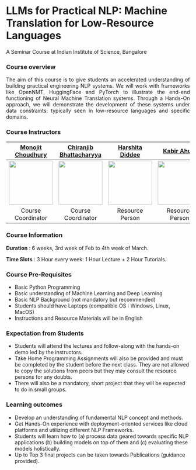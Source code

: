 # LLMs for Practical NLP: Machine Translation for Low-Resource Languages
A Seminar Course at Indian Institute of Science, Bangalore 

### Course overview 

<p align="justify">
The aim of this course is to give students an accelerated understanding of building practical engineering NLP systems. We will work with frameworks like OpenNMT, HuggingFace and PyTorch to illustrate the end-end functioning of Neural Machine Translation systems. Through a Hands-On approach, we will demonstrate the development of these systems under data constraints: typically seen in low-resource languages and specific domains. 
</p>

### Course Instructors


[Monojit Choudhury](https://www.microsoft.com/en-us/research/people/monojitc/)            |  [Chiranjib Bhattacharyya](https://eecs.iisc.ac.in/people/chiranjib-bhattacharyya/) | [Harshita Diddee](https://harshitadd.netlify.app/) | [Kabir Ahuja](https://kabirahuja2431.github.io/)
:-------------------------:|:-------------------------:|:-------------------------:|:-------------------------:
<img src="https://www.microsoft.com/en-us/research/wp-content/uploads/2017/09/avatar_user_32996_1505190495-180x180.jpg" width="120" height="120" /> | <img src="https://eecs.iisc.ac.in/wp-content/uploads/2019/11/chiru-300x270.jpg" width="120" height="120" /> | <img src="https://pbs.twimg.com/profile_images/1201512246301454336/qnbIrxxA_400x400.jpg" height="120" /> | <img src="https://kabirahuja2431.github.io/images/profile_pic.jpeg" height="120" />
Course Coordinator | Course Coordinator | Resource Person | Resource Person

### Course Information

**Duration** :  6 weeks, 3rd week of Feb to 4th week of March.

**Time Slots** : 3 Hour every week: 1 Hour Lecture + 2 Hour Tutorials. 

### Course Pre-Requisites 

- Basic Python Programming 
- Basic understanding of Machine Learning and Deep Learning
- Basic NLP Background (not mandatory but recommended) 
- Students should have Laptops (compatible OS : Windows, Linux, MacOS) 
- Instructions and Resource Materials will be in English

### Expectation from Students
- Students will attend the lectures and follow-along with the hands-on demo led by the instructors. 
- Take Home Programming Assignments will also be provided and must be completed by the student before the next class. They are not allowed to copy the solutions from peers but they may consult the resource persons for any doubts.   
- There will also be a mandatory, short project that they will be expected to do in small groups.  


### Learning outcomes

- Develop an understanding of fundamental NLP concept and methods. 
- Get Hands-On experience with deployment-oriented services like cloud platforms and utilizing different NLP Frameworks. 
- Students will learn how to (a) process data geared towards specific NLP applications (b) building models on top of them and (c) evaluating these models holistically.  
- Up to Top 3 final projects can be taken towards Publications (guidance provided).  



 
